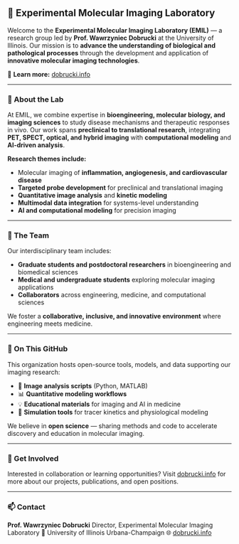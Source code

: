 

## 🧠 Experimental Molecular Imaging Laboratory

Welcome to the **Experimental Molecular Imaging Laboratory (EMIL)** — a research group led by **Prof. Wawrzyniec Dobrucki** at the University of Illinois.
Our mission is to **advance the understanding of biological and pathological processes** through the development and application of **innovative molecular imaging technologies**.

🔗 **Learn more:** [dobrucki.info](https://dobrucki.info)

---

### 🔬 About the Lab

At EMIL, we combine expertise in **bioengineering, molecular biology, and imaging sciences** to study disease mechanisms and therapeutic responses in vivo.
Our work spans **preclinical to translational research**, integrating **PET, SPECT, optical, and hybrid imaging** with **computational modeling** and **AI-driven analysis**.

**Research themes include:**

* Molecular imaging of **inflammation, angiogenesis, and cardiovascular disease**
* **Targeted probe development** for preclinical and translational imaging
* **Quantitative image analysis** and **kinetic modeling**
* **Multimodal data integration** for systems-level understanding
* **AI and computational modeling** for precision imaging

---

### 👥 The Team

Our interdisciplinary team includes:

* **Graduate students and postdoctoral researchers** in bioengineering and biomedical sciences
* **Medical and undergraduate students** exploring molecular imaging applications
* **Collaborators** across engineering, medicine, and computational sciences

We foster a **collaborative, inclusive, and innovative environment** where engineering meets medicine.

---

### 🧰 On This GitHub

This organization hosts open-source tools, models, and data supporting our imaging research:

* 🧩 **Image analysis scripts** (Python, MATLAB)
* 📊 **Quantitative modeling workflows**
* 💡 **Educational materials** for imaging and AI in medicine
* 🧠 **Simulation tools** for tracer kinetics and physiological modeling

We believe in **open science** — sharing methods and code to accelerate discovery and education in molecular imaging.

---

### 🤝 Get Involved

Interested in collaboration or learning opportunities?
Visit [dobrucki.info](https://dobrucki.info) for more about our projects, publications, and open positions.

---

### 📫 Contact

**Prof. Wawrzyniec Dobrucki**
Director, Experimental Molecular Imaging Laboratory
📍 University of Illinois Urbana-Champaign
🌐 [dobrucki.info](https://dobrucki.info)

